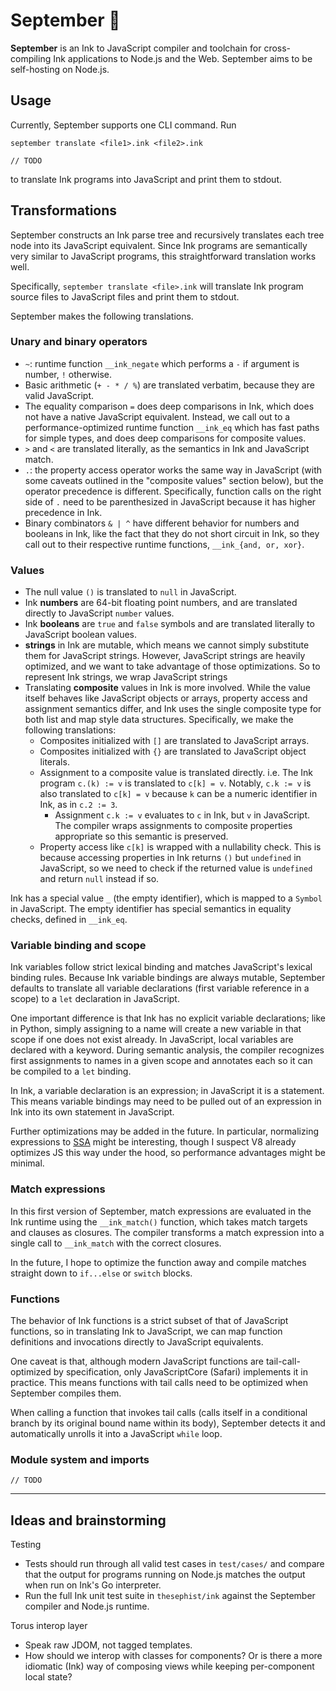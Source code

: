 # September 🐞

**September** is an Ink to JavaScript compiler and toolchain for cross-compiling Ink applications to Node.js and the Web. September aims to be self-hosting on Node.js.

## Usage

Currently, September supports one CLI command. Run

```
september translate <file1>.ink <file2>.ink
```

	// TODO

to translate Ink programs into JavaScript and print them to stdout.

## Transformations

September constructs an Ink parse tree and recursively translates each tree node into its JavaScript equivalent. Since Ink programs are semantically very similar to JavaScript programs, this straightforward translation works well.

Specifically, `september translate <file>.ink` will translate Ink program source files to JavaScript files and print them to stdout.

September makes the following translations.

### Unary and binary operators

- `~`: runtime function `__ink_negate` which performs a `-` if argument is number, `!` otherwise.
- Basic arithmetic (`+ - * / %`) are translated verbatim, because they are valid JavaScript.
- The equality comparison `=` does deep comparisons in Ink, which does not have a native JavaScript equivalent. Instead, we call out to a performance-optimized runtime function `__ink_eq` which has fast paths for simple types, and does deep comparisons for composite values.
- `>` and `<` are translated literally, as the semantics in Ink and JavaScript match.
- `.`: the property access operator works the same way in JavaScript (with some caveats outlined in the "composite values" section below), but the operator precedence is different. Specifically, function calls on the right side of `.` need to be parenthesized in JavaScript because it has higher precedence in Ink.
- Binary combinators `& | ^` have different behavior for numbers and booleans in Ink, like the fact that they do not short circuit in Ink, so they call out to their respective runtime functions, `__ink_{and, or, xor}`.

### Values

- The null value `()` is translated to `null` in JavaScript.
- Ink **numbers** are 64-bit floating point numbers, and are translated directly to JavaScript `number` values.
- Ink **booleans** are `true` and `false` symbols and are translated literally to JavaScript boolean values.
- **strings** in Ink are mutable, which means we cannot simply substitute them for JavaScript strings. However, JavaScript strings are heavily optimized, and we want to take advantage of those optimizations. So to represent Ink strings, we wrap JavaScript strings 
- Translating **composite** values in Ink is more involved. While the value itself behaves like JavaScript objects or arrays, property access and assignment semantics differ, and Ink uses the single composite type for both list and map style data structures. Specifically, we make the following translations:
	- Composites initialized with `[]` are translated to JavaScript arrays.
	- Composites initialized with `{}` are translated to JavaScript object literals.
	- Assignment to a composite value is translated directly. i.e. The Ink program `c.(k) := v` is translated to `c[k] = v`. Notably, `c.k := v` is also translated to `c[k] = v` because `k` can be a numeric identifier in Ink, as in `c.2 := 3`.
		- Assignment `c.k := v` evaluates to `c` in Ink, but `v` in JavaScript. The compiler wraps assignments to composite properties appropriate so this semantic is preserved.
	- Property access like `c[k]` is wrapped with a nullability check. This is because accessing properties in Ink returns `()` but `undefined` in JavaScript, so we need to check if the returned value is `undefined` and return `null` instead if so.

Ink has a special value `_` (the empty identifier), which is mapped to a `Symbol` in JavaScript. The empty identifier has special semantics in equality checks, defined in `__ink_eq`.

### Variable binding and scope

Ink variables follow strict lexical binding and matches JavaScript's lexical binding rules. Because Ink variable bindings are always mutable, September defaults to translate all variable declarations (first variable reference in a scope) to a `let` declaration in JavaScript.

One important difference is that Ink has no explicit variable declarations; like in Python, simply assigning to a name will create a new variable in that scope if one does not exist already. In JavaScript, local variables are declared with a keyword. During semantic analysis, the compiler recognizes first assignments to names in a given scope and annotates each so it can be compiled to a `let` binding.

In Ink, a variable declaration is an expression; in JavaScript it is a statement. This means variable bindings may need to be pulled out of an expression in Ink into its own statement in JavaScript.

Further optimizations may be added in the future. In particular, normalizing expressions to [SSA](https://en.wikipedia.org/wiki/Static_single_assignment_form) might be interesting, though I suspect V8 already optimizes JS this way under the hood, so performance advantages might be minimal.

### Match expressions

In this first version of September, match expressions are evaluated in the Ink runtime using the `__ink_match()` function, which takes match targets and clauses as closures. The compiler transforms a match expression into a single call to `__ink_match` with the correct closures.

In the future, I hope to optimize the function away and compile matches straight down to `if...else` or `switch` blocks.

### Functions

The behavior of Ink functions is a strict subset of that of JavaScript functions, so in translating Ink to JavaScript, we can map function definitions and invocations directly to JavaScript equivalents.

One caveat is that, although modern JavaScript functions are tail-call-optimized by specification, only JavaScriptCore (Safari) implements it in practice. This means functions with tail calls need to be optimized when September compiles them.

When calling a function that invokes tail calls (calls itself in a conditional branch by its original bound name within its body), September detects it and automatically unrolls it into a JavaScript `while` loop.

### Module system and imports

	// TODO

---

## Ideas and brainstorming

Testing

- Tests should run through all valid test cases in `test/cases/` and compare that the output for programs running on Node.js matches the output when run on Ink's Go interpreter.
- Run the full Ink unit test suite in `thesephist/ink` against the September compiler and Node.js runtime.

Torus interop layer

- Speak raw JDOM, not tagged templates.
- How should we interop with classes for components? Or is there a more idiomatic (Ink) way of composing views while keeping per-component local state?

